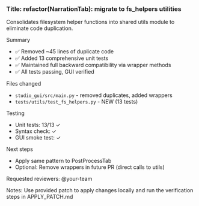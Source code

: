 ### Title: refactor(NarrationTab): migrate to fs_helpers utilities

Consolidates filesystem helper functions into shared utils module to eliminate code duplication.

Summary
- ✅ Removed ~45 lines of duplicate code
- ✅ Added 13 comprehensive unit tests
- ✅ Maintained full backward compatibility via wrapper methods
- ✅ All tests passing, GUI verified

Files changed
- `studio_gui/src/main.py` - removed duplicates, added wrappers
- `tests/utils/test_fs_helpers.py` - NEW (13 tests)

Testing
- Unit tests: 13/13 ✓
- Syntax check: ✓
- GUI smoke test: ✓

Next steps
- Apply same pattern to PostProcessTab
- Optional: Remove wrappers in future PR (direct calls to utils)

Requested reviewers: @your-team

Notes: Use provided patch to apply changes locally and run the verification steps in APPLY_PATCH.md
